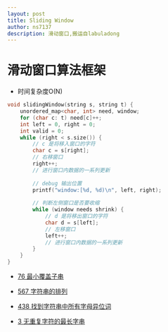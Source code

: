 ```yaml
---
layout: post
title: Sliding Window
author: ns7137
description: 滑动窗口,搬运自labuladong
---
```


# 滑动窗口算法框架

- 时间复杂度O(N)

```c++
void slidingWindow(string s, string t) {
    unordered_map<char, int> need, window;
    for (char c: t) need[c]++;
    int left = 0, right = 0;
    int valid = 0;
    while (right < s.size()) {
        // c 是将移入窗口的字符
        char c = s[right];
        // 右移窗口
        right++;
        // 进行窗口内数据的一系列更新
        
        // debug 输出位置
        printf("window:[%d, %d)\n", left, right);
        
        // 判断左侧窗口是否要收缩
        while (window needs shrink) {
            // d 是将移出窗口的字符
            char d = s[left];
            // 左移窗口
            left++;
            // 进行窗口内数据的一系列更新
        }
    }
}
```

- [76 最小覆盖子串](https://github.com/NS7137/leetcode-golang/blob/master/76minWindow/minWindow.go)

- [567 字符串的排列](https://github.com/NS7137/leetcode-golang/blob/master/567permutationInString/checkInClusion.go)

- [438 找到字符串中所有字母异位词](https://github.com/NS7137/leetcode-golang/blob/master/438findAnagrams/findAnagrams.go)

- [3 无重复字符的最长字串](https://github.com/NS7137/leetcode-golang/blob/master/3longestSubstringWithoutRepeatingCharacters/lengthOfLongestSubstrings.go)

